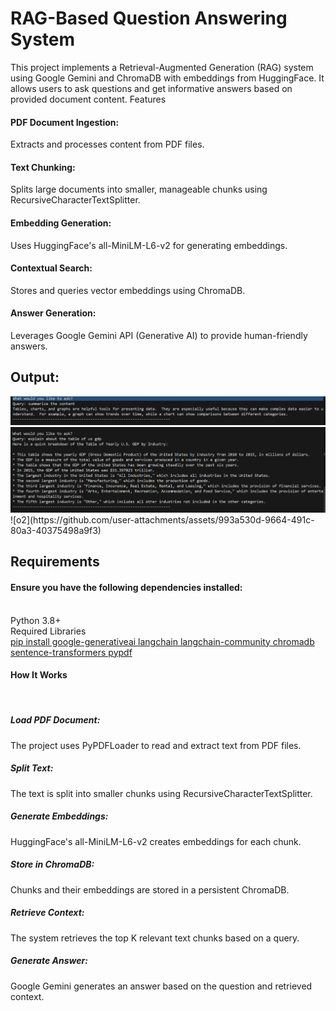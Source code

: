 <h1>RAG-Based Question Answering System</h1>
This project implements a Retrieval-Augmented Generation (RAG) system using Google Gemini and ChromaDB with embeddings from HuggingFace. It allows users to ask questions and get informative answers based on provided document content.
Features
<H4>PDF Document Ingestion:</H4> Extracts and processes content from PDF files.
<H4>Text Chunking: </H4>Splits large documents into smaller, manageable chunks using RecursiveCharacterTextSplitter.
<H4>Embedding Generation: </H4>Uses HuggingFace's all-MiniLM-L6-v2 for generating embeddings.
<H4>Contextual Search:</H4> Stores and queries vector embeddings using ChromaDB.
<H4>Answer Generation:</H4> Leverages Google Gemini API (Generative AI) to provide human-friendly answers.
<h2>Output:</h2>
<img src="https://github.com/rishidubasi/Ragpipeline/blob/main/img/o1.png" alt="Alt Text" />
<br>
<img src="https://github.com/rishidubasi/Ragpipeline/blob/main/img/o2.png" alt="Alt Text" />
<br>
![o2](https://github.com/user-attachments/assets/993a530d-9664-491c-80a3-40375498a9f3)

<H2>Requirements</H2>
<H4>Ensure you have the following dependencies installed:</H4>
<br>
Python 3.8+<br>
Required Libraries<br>
<u>pip install google-generativeai langchain langchain-community chromadb sentence-transformers pypdf</u>
<br>
<h4>How It Works </h4></br>
<h5>Load PDF Document:</h5> The project uses PyPDFLoader to read and extract text from PDF files.<br>
<h5>Split Text: </h5>The text is split into smaller chunks using RecursiveCharacterTextSplitter.<br>
<h5>Generate Embeddings:</h5> HuggingFace's all-MiniLM-L6-v2 creates embeddings for each chunk.<br>
<h5>Store in ChromaDB:</h5> Chunks and their embeddings are stored in a persistent ChromaDB.<br>
<h5>Retrieve Context:</h5> The system retrieves the top K relevant text chunks based on a query.<br>
<h5>Generate Answer:</h5> Google Gemini generates an answer based on the question and retrieved context.<br>
